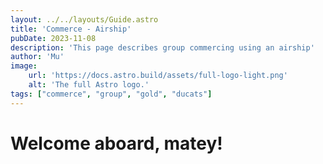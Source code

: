 ```yaml
---
layout: ../../layouts/Guide.astro
title: 'Commerce - Airship'
pubDate: 2023-11-08
description: 'This page describes group commercing using an airship'
author: 'Mu'
image:
    url: 'https://docs.astro.build/assets/full-logo-light.png'
    alt: 'The full Astro logo.'
tags: ["commerce", "group", "gold", "ducats"]
---
```


# Welcome aboard, matey!
